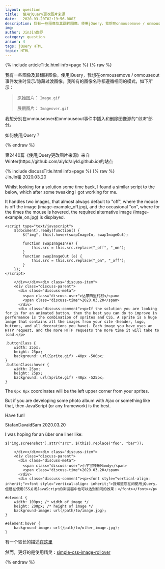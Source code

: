 ```yaml
---
layout: question
title:  使用jQuery更改图片来源
date:   2020-03-20T02:19:56.000Z
description: 我有一些图像及其翻转图像。使用jQuery，我想在onmousemove / onmouseout事件发生时显示/隐藏过渡图像。我所有的图像名称都遵循相同...
img: 
author: JinJin伽罗
category: question
answer: 4
tags: jQuery HTML
topic: HTML
---
```

<div class="article-root">
  <div class="article">
    {% include articleTitle.html info=page %}
    {% raw %}
    <div class="article-content"><p><font style="vertical-align: inherit;"><font style="vertical-align: inherit;">我有一些图像及其翻转图像。</font><font style="vertical-align: inherit;">使用jQuery，我想在onmousemove / onmouseout事件发生时显示/隐藏过渡图像。</font><font style="vertical-align: inherit;">我所有的图像名称都遵循相同的模式，如下所示：</font></font></p>

<blockquote>
  <p><font style="vertical-align: inherit;"><font style="vertical-align: inherit;">原始图片： </font></font><code>Image.gif</code>  </p>
  
  <p><font style="vertical-align: inherit;"><font style="vertical-align: inherit;">展期图片： </font></font><code>Imageover.gif</code></p>
</blockquote>

<p><font style="vertical-align: inherit;"><font style="vertical-align: inherit;">我想</font><font style="vertical-align: inherit;">分别在onmouseover和onmouseout事件中</font><font style="vertical-align: inherit;">插入和删除</font><font style="vertical-align: inherit;">图像源</font><font style="vertical-align: inherit;">的</font></font><em><font style="vertical-align: inherit;"><font style="vertical-align: inherit;">“结束”</font></font></em><font style="vertical-align: inherit;"><font style="vertical-align: inherit;">部分。  </font></font></p>

<p><font style="vertical-align: inherit;"><font style="vertical-align: inherit;">如何使用jQuery？</font></font></p></div>
    {% endraw %}
  </div>
  <p class="winter_mark">第2440篇《使用jQuery更改图片来源》来自Winter(https://github.com/aiyld/aiyld.github.io)的站点</p>
  <div class="discuss-wrapper">
    {% include discussTitle.html info=page %}
    {% raw %}
    <div class="discuss-item">
        <div class="discuss-parent">
          <div class="discuss-meta">
            <span class="discuss-user">JinJin猿</span>
            <span class="discuss-time">2020.03.20</span>
          </div>
          <div class="discuss-comment"><p>Whilst looking for a solution some time back, I found a similar script to the below, which after some tweaking I got working for me.</p>

<p>It handles two images, that almost always default to "off", where the mouse is off the image (image-example_off.jpg), and the occasional "on", where for the times the mouse is hovered, the required alternative image (image-example_on.jpg) is displayed.</p>

<pre><code>&lt;script type="text/javascript"&gt;        <font></font>
    $(document).ready(function() {        <font></font>
        $("img", this).hover(swapImageIn, swapImageOut);<font></font>
<font></font>
        function swapImageIn(e) {<font></font>
            this.src = this.src.replace("_off", "_on");<font></font>
        }<font></font>
        function swapImageOut (e) {<font></font>
            this.src = this.src.replace("_on", "_off");<font></font>
        }<font></font>
    });<font></font>
&lt;/script&gt;<font></font>
</code></pre></div>
        </div></div><div class="discuss-item">
        <div class="discuss-parent">
          <div class="discuss-meta">
            <span class="discuss-user">达蒙西里村村</span>
            <span class="discuss-time">2020.03.20</span>
          </div>
          <div class="discuss-comment"><p>If the solution you are looking for is for an animated button, then the best you can do to improve in performance is the combination of sprites and CSS. A sprite is a huge image that contains all the images from your site (header, logo, buttons, and all decorations you have). Each image you have uses an HTTP request, and the more HTTP requests the more time it will take to load.</p>

<pre class="lang-css prettyprint-override"><code>.buttonClass {<font></font>
    width: 25px;<font></font>
    height: 25px;<font></font>
    background: url(Sprite.gif) -40px -500px;<font></font>
}<font></font>
.buttonClass:hover {<font></font>
    width: 25px;<font></font>
    height: 25px;<font></font>
    background: url(Sprite.gif) -40px -525px;<font></font>
}<font></font>
</code></pre>

<p>The <code>0px 0px</code> coordinates will be the left upper corner from your sprites.</p>

<p>But if you are developing some photo album with Ajax or something like that, then JavaScript (or any framework) is the best.</p>

<p>Have fun!</p></div>
        </div></div><div class="discuss-item">
        <div class="discuss-parent">
          <div class="discuss-meta">
            <span class="discuss-user">StafanDavaidSam</span>
            <span class="discuss-time">2020.03.20</span>
          </div>
          <div class="discuss-comment"><p>I was hoping for an über one liner like:</p>

<pre><code>$("img.screenshot").attr("src", $(this).replace("foo", "bar"));
</code></pre></div>
        </div></div><div class="discuss-item">
        <div class="discuss-parent">
          <div class="discuss-meta">
            <span class="discuss-user">小宇宙神乐Mandy</span>
            <span class="discuss-time">2020.03.20</span>
          </div>
          <div class="discuss-comment"><p><font style="vertical-align: inherit;"><font style="vertical-align: inherit;">我知道您在问使用jQuery，但是在使用CSS关闭JavaScript的浏览器中也可以达到相同的效果：</font></font></p>

<pre><code>#element {<font></font>
    width: 100px; /* width of image */<font></font>
    height: 200px; /* height of image */<font></font>
    background-image: url(/path/to/image.jpg);<font></font>
}<font></font>
<font></font>
#element:hover {<font></font>
    background-image: url(/path/to/other_image.jpg);<font></font>
}<font></font>
</code></pre>

<p><font style="vertical-align: inherit;"><font style="vertical-align: inherit;">有一个较长的描述</font></font><a href="http://tutorials.alsacreations.com/imgreactive/" rel="nofollow noreferrer"><font style="vertical-align: inherit;"><font style="vertical-align: inherit;">在这里</font></font></a></p>

<p><font style="vertical-align: inherit;"><font style="vertical-align: inherit;">然而，更好的是使用精灵：</font></font><a href="http://www.findmotive.com/2006/10/31/simple-css-image-rollover/" rel="nofollow noreferrer"><font style="vertical-align: inherit;"><font style="vertical-align: inherit;">simple-css-image-rollover</font></font></a></p></div>
        </div></div>
    {% endraw %}
  </div>
<div>
